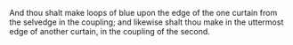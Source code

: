 And thou shalt make loops of blue upon the edge of the one curtain from the selvedge in the coupling; and likewise shalt thou make in the uttermost edge of another curtain, in the coupling of the second.
